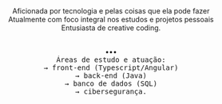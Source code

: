
<div align="center">
  
##

<p align="center">Aficionada por tecnologia e pelas coisas que ela pode fazer<br>
Atualmente com foco integral nos estudos e projetos pessoais<br>
Entusiasta de creative coding. </p><br> 
•••

<div>
<kbd>Áreas de estudo e atuação: <br>
  → front-end (Typescript/Angular) <br>
  → back-end (Java) <br>
  → banco de dados (SQL) <br>
  → cibersegurança.</kbd>
</div>
  
##
</div>
